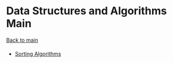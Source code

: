 # Data Structures and Algorithms Main
[Back to main](https://github.com/TreyBMorris/notes)
#### 
- [Sorting Algorithms](/dsa/sorting.md)
